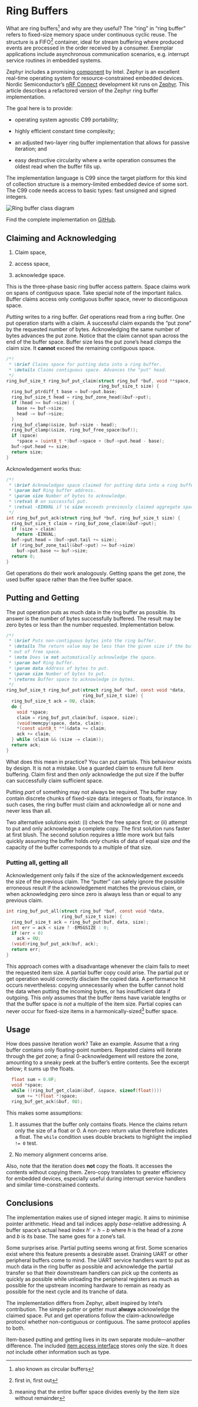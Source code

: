 # Ring Buffers


What are ring buffers[^1] and why are they useful? The “ring” in “ring
buffer” refers to fixed-size memory space under continuous cyclic reuse.
The structure is a FIFO[^2] container, ideal for stream buffering where
produced events are processed in the order received by a consumer.
Exemplar applications include asynchronous communication scenarios,
e.g. interrupt service routines in embedded systems.

Zephyr includes a promising
[component](https://docs.zephyrproject.org/latest/kernel/data_structures/ring_buffers.html)
by Intel. Zephyr is an excellent real-time operating system for
resource-constrained embedded devices. Nordic Semiconductor’s [nRF
Connect](https://www.nordicsemi.com/Products/Development-tools/nRF-Connect-for-Desktop)
development kit runs on
[Zephyr](https://github.com/zephyrproject-rtos/zephyr). This article
describes a refactored version of the Zephyr ring buffer implementation.

The goal here is to provide:

- operating system agnostic C99 portability;

- highly efficient constant time complexity;

- an adjusted two-layer ring buffer implementation that allows for
  passive iteration; and

- easy destructive circularity where a write operation consumes the
  oldest read when the buffer fills up.

The implementation language is C99 since the target platform for this
kind of collection structure is a memory-limited embedded device of some
sort. The C99 code needs access to basic types: fast unsigned and signed
integers.

![Ring buffer class diagram](ring-buf.svg)

Find the complete implementation on
[GitHub](https://github.com/royratcliffe/ring_buf).

## Claiming and Acknowledging

1.  Claim space,

2.  access space,

3.  acknowledge space.

This is the three-phase basic ring buffer access pattern. Space claims
work on spans of *contiguous* space. Take special note of the important
italics. Buffer claims access only contiguous buffer space, never to
discontiguous space.

<!-- The ring buffer cannot claim more than the buffer currently contains. -->

*Putting* writes to a ring buffer. *Get* operations read from a ring
buffer. One put operation starts with a claim. A successful claim
expands the “put zone” by the requested number of bytes. Acknowledging
the same number of bytes advances the put zone. Notice that the claim
cannot span across the end of the buffer space. Buffer size less the put
zone’s head *clamps* the claim size. It **cannot** exceed the remaining
contiguous space.

``` c
/*!
 * \brief Claims space for putting data into a ring buffer.
 * \details Claims contiguous space. Advances the "put" head.
 */
ring_buf_size_t ring_buf_put_claim(struct ring_buf *buf, void **space,
                                   ring_buf_size_t size) {
  ring_buf_ptrdiff_t base = buf->put.base;
  ring_buf_size_t head = ring_buf_zone_head(&buf->put);
  if (head >= buf->size) {
    base += buf->size;
    head -= buf->size;
  }
  ring_buf_clamp(&size, buf->size - head);
  ring_buf_clamp(&size, ring_buf_free_space(buf));
  if (space)
    *space = (uint8_t *)buf->space + (buf->put.head - base);
  buf->put.head += size;
  return size;
}
```

Acknowledgement works thus:

``` c
/*!
 * \brief Acknowledges space claimed for putting data into a ring buffer.
 * \param buf Ring buffer address.
 * \param size Number of bytes to acknowledge.
 * \retval 0 on successful put.
 * \retval -EINVAL if \c size exceeds previously claimed aggregate space.
 */
int ring_buf_put_ack(struct ring_buf *buf, ring_buf_size_t size) {
  ring_buf_size_t claim = ring_buf_zone_claim(&buf->put);
  if (size > claim)
    return -EINVAL;
  buf->put.head = (buf->put.tail += size);
  if (ring_buf_zone_tail(&buf->put) >= buf->size)
    buf->put.base += buf->size;
  return 0;
}
```

Get operations do their work analogously. Getting spans the get zone,
the used buffer space rather than the free buffer space.

## Putting and Getting

The put operation puts as much data in the ring buffer as possible. Its
answer is the number of bytes successfully buffered. The result may be
zero bytes or less than the number requested. Implementation below.

``` c
/*!
 * \brief Puts non-contiguous bytes into the ring buffer.
 * \details The return value may be less than the given size if the buffer runs
 * out of free space.
 * \note Does \e not automatically acknowledge the space.
 * \param buf Ring buffer.
 * \param data Address of bytes to put.
 * \param size Number of bytes to put.
 * \returns Buffer space to acknowledge in bytes.
 */
ring_buf_size_t ring_buf_put(struct ring_buf *buf, const void *data,
                             ring_buf_size_t size) {
  ring_buf_size_t ack = 0U, claim;
  do {
    void *space;
    claim = ring_buf_put_claim(buf, &space, size);
    (void)memcpy(space, data, claim);
    *(const uint8_t **)&data += claim;
    ack += claim;
  } while (claim && (size -= claim));
  return ack;
}
```

What does this mean in practice? You can put partials. This behaviour
exists by design. It is not a mistake. Use a guarded claim to ensure
full item buffering. Claim first and then *only* acknowledge the put
size if the buffer can successfully claim sufficient space.

Putting *part* of something may not always be required. The buffer may
contain discrete chunks of fixed-size data: integers or floats, for
instance. In such cases, the ring buffer must claim and acknowledge all
or none and never less than all.

Two alternative solutions exist: (i) check the free space first; or (ii)
attempt to put and only acknowledge a complete copy. The first solution
runs faster at first blush. The second solution requires a little more
work but fails quickly assuming the buffer holds *only* chunks of data
of equal size *and* the capacity of the buffer corresponds to a multiple
of that size.

### Putting all, getting all

Acknowledgement only fails if the size of the acknowledgement exceeds
the size of the previous claim. The “putter” can safely ignore the
possible erroneous result if the acknowledgement matches the previous
claim, or when acknowledging zero since zero is always less than or
equal to any previous claim.

``` c
int ring_buf_put_all(struct ring_buf *buf, const void *data,
                     ring_buf_size_t size) {
  ring_buf_size_t ack = ring_buf_put(buf, data, size);
  int err = ack < size ? -EMSGSIZE : 0;
  if (err < 0)
    ack = 0U;
  (void)ring_buf_put_ack(buf, ack);
  return err;
}
```

This approach comes with a disadvantage whenever the claim fails to meet
the requested item size. A partial buffer copy could arise. The partial
put or get operation would correctly disclaim the copied data. A
performance hit occurs nevertheless: copying unnecessarily when the
buffer cannot hold the data when putting the incoming bytes, or has
insufficient data if outgoing. This *only* assumes that the buffer items
have variable lengths or that the buffer space is *not* a multiple of
the item size. Partial copies can never occur for fixed-size items in a
harmonically-sized[^3] buffer space.

## Usage

How does passive iteration work? Take an example. Assume that a ring
buffer contains only floating-point numbers. Repeated claims will
iterate through the *get* zone; a final $0$-acknowledgement will restore
the zone, amounting to a sneaky peek at the buffer’s entire contents.
See the excerpt below; it sums up the floats.

``` c
  float sum = 0.0F;
  void *space;
  while ((ring_buf_get_claim(&buf, &space, sizeof(float))))
    sum += *(float *)space;
  ring_buf_get_ack(&buf, 0U);
```

This makes some assumptions:

1.  It assumes that the buffer only contains floats. Hence the claims
    return only the size of a float or $0$. A non-zero return value
    therefore indicates a float. The `while` condition uses double
    brackets to highlight the implied `!= 0` test.

2.  No memory alignment concerns arise.

Also, note that the iteration does **not** copy the floats. It accesses
the contents without copying them. Zero-copy translates to greater
efficiency for embedded devices, especially useful during interrupt
service handlers and similar time-constrained contexts.

## Conclusions

The implementation makes use of signed integer magic. It aims to
minimise pointer arithmetic. Head and tail indices apply *base*-relative
addressing. A buffer space’s actual head index $h'=h-b$ where $h$ is the
head of a zone and $b$ is its base. The same goes for a zone’s tail.

Some surprises arise. Partial putting seems wrong at first. Some
scenarios exist where this feature presents a desirable asset. Draining
UART or other peripheral buffers come to mind. The UART service handlers
want to put as much data in the ring buffer as possible and acknowledge
the partial transfer so that their downstream handlers can pick up the
contents as quickly as possible while unloading the peripheral registers
as much as possible for the upstream incoming hardware to remain as
ready as possible for the next cycle and its tranche of data.

The implementation differs from Zephyr, albeit inspired by Intel’s
contribution. The simple putter or getter must **always** acknowledge
the claimed space. Put and get operations follow the claim-acknowledge
protocol whether non-contiguous or contiguous. The same protocol applies
to both.

Item-based putting and getting lives in its own separate module—another
difference. The included [item access
interface](https://github.com/royratcliffe/ring_buf/blob/main/ring_buf_item.h)
stores only the size. It does *not* include other information such as
type.

[^1]: also known as circular buffers

[^2]: first in, first out

[^3]: meaning that the entire buffer space divides evenly by the item
    size without remainder
